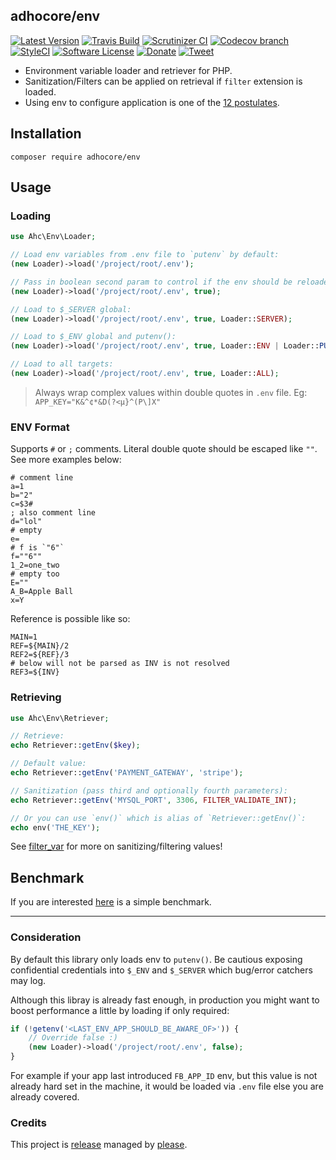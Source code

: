 ## adhocore/env

[![Latest Version](https://img.shields.io/github/release/adhocore/php-env.svg?style=flat-square)](https://github.com/adhocore/php-env/releases)
[![Travis Build](https://travis-ci.org/adhocore/php-env.svg?branch=master)](https://travis-ci.org/adhocore/php-env?branch=master)
[![Scrutinizer CI](https://img.shields.io/scrutinizer/g/adhocore/php-env.svg?style=flat-square)](https://scrutinizer-ci.com/g/adhocore/php-env/?branch=master)
[![Codecov branch](https://img.shields.io/codecov/c/github/adhocore/php-env/master.svg?style=flat-square)](https://codecov.io/gh/adhocore/php-env)
[![StyleCI](https://styleci.io/repos/107715208/shield)](https://styleci.io/repos/107715208)
[![Software License](https://img.shields.io/badge/license-MIT-brightgreen.svg?style=flat-square)](LICENSE)
[![Donate](https://img.shields.io/badge/donate-paypal-blue.svg?style=flat-square)](https://www.paypal.me/ji10/50usd)
[![Tweet](https://img.shields.io/twitter/url/http/shields.io.svg?style=social)](https://twitter.com/intent/tweet?text=Fast+environment+variable+aka+env+loader+and+retriever+for+PHP&url=https://github.com/adhocore/php-env&hashtags=php,env-loader,env-parser)

- Environment variable loader and retriever for PHP.
- Sanitization/Filters can be applied on retrieval if `filter` extension is loaded.
- Using env to configure application is one of the [12 postulates](https://12factor.net/config).

## Installation
```
composer require adhocore/env
```

## Usage

### Loading

```php
use Ahc\Env\Loader;

// Load env variables from .env file to `putenv` by default:
(new Loader)->load('/project/root/.env');

// Pass in boolean second param to control if the env should be reloaded:
(new Loader)->load('/project/root/.env', true);

// Load to $_SERVER global:
(new Loader)->load('/project/root/.env', true, Loader::SERVER);

// Load to $_ENV global and putenv():
(new Loader)->load('/project/root/.env', true, Loader::ENV | Loader::PUTENV);

// Load to all targets:
(new Loader)->load('/project/root/.env', true, Loader::ALL);
```

> Always wrap complex values within double quotes in `.env` file. Eg: `APP_KEY="K&^¢*&D(?<µ}^(P\]X"`

### ENV Format

Supports `#` or `;` comments. Literal double quote should be escaped like `""`. See more examples below:

```
# comment line
a=1
b="2"
c=$3#
; also comment line
d="lol"
# empty
e=
# f is `"6"`
f=""6""
1_2=one_two
# empty too
E=""
A_B=Apple Ball
x=Y
```

Reference is possible like so:

```
MAIN=1
REF=${MAIN}/2
REF2=${REF}/3
# below will not be parsed as INV is not resolved
REF3=${INV}
```

### Retrieving

```php
use Ahc\Env\Retriever;

// Retrieve:
echo Retriever::getEnv($key);

// Default value:
echo Retriever::getEnv('PAYMENT_GATEWAY', 'stripe');

// Sanitization (pass third and optionally fourth parameters):
echo Retriever::getEnv('MYSQL_PORT', 3306, FILTER_VALIDATE_INT);

// Or you can use `env()` which is alias of `Retriever::getEnv()`:
echo env('THE_KEY');
```

See [filter_var](http://php.net/filter_var) for more on sanitizing/filtering values!

## Benchmark

If you are interested [here](https://github.com/adhocore/env-bench) is a simple benchmark.

---
### Consideration

By default this library only loads env to `putenv()`.
Be cautious exposing confidential credentials into `$_ENV` and `$_SERVER` which bug/error catchers may log.

Although this libray is already fast enough, in production you might want to boost performance a little by loading if only required:

```php
if (!getenv('<LAST_ENV_APP_SHOULD_BE_AWARE_OF>')) {
    // Override false :)
    (new Loader)->load('/project/root/.env', false);
}
```

For example if your app last introduced `FB_APP_ID` env, but this value is not already hard set in the machine,
it would be loaded via `.env` file else you are already covered.

### Credits

This project is [release](https://github.com/adhocore/php-env/releases)
managed by [please](https://github.com/adhocore/please).
